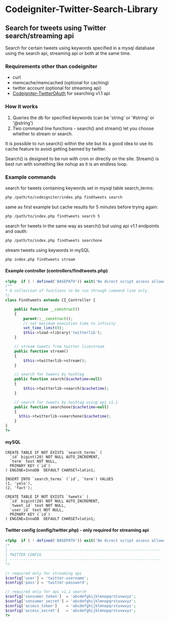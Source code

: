 # Codeigniter-Twitter-Search-Library
## Search for tweets using Twitter search/streaming api
Search for certain tweets using keywords specified in a mysql database using the search api, streaming api or both at the same time.
### Requirements other than codeigniter
* curl
* memcache/memcached (optional for caching)
* twitter account (optional for streaming api)
* [Codeigniter-TwitterOAuth](https://github.com/MunGell/Codeigniter-TwitterOAuth) for searching v1.1 api

### How it works
1. Queries the db for specified keywords (can be 'string' or '#string' or '@string')
2. Two command line functions - search() and stream() let you choose whether to stream or search.

It is possible to run search() within the site but its a good idea to use its cache feature to avoid getting banned by twitter.

Search() is designed to be run with cron or directly on the site.
Stream() is best run with something like nohup as it is an endless loop.
### Example commands
search for tweets containing keywords set in mysql table search_terms:
```bash
php /path/to/codeigniter/index.php findtweets search
```
same as first example but cache results for 5 minutes before trying again:
```bash
php /path/to/index.php findtweets search 5
```
search for tweets in the same way as search() but using api v1.1 endpoints and oauth:
```bash
php /path/to/index.php findtweets searchone
```
stream tweets using keywords in mySQL
```bash
php index.php findtweets stream
```
#### Example controller (controllers/findtweets.php)
```php
<?php  if ( ! defined('BASEPATH')) exit('No direct script access allowed');
/**
* A collection of functions to be run through command line only.
*/
class Findtweets extends CI_Controller {

    public function __construct()
    {
        parent::__construct();
        // set maximum execution time to infinity
        set_time_limit(0);
        $this->load->library('twitterlib');
    }

    // stream tweets from twitter livestream
    public function stream()
    {
        $this->twitterlib->stream();
    }

    // search for tweets by hashtag
    public function search($cachetime=null)
    {
        $this->twitterlib->search($cachetime);
    }

    // search for tweets by hashtag using api v1.1
    public function searchone($cachetime=null)
    {
      $this->twitterlib->searchone($cachetime);
    }
}
?>
```
#### mySQL
```mysql
CREATE TABLE IF NOT EXISTS `search_terms` (
  `id` bigint(20) NOT NULL AUTO_INCREMENT,
  `term` text NOT NULL,
  PRIMARY KEY (`id`)
) ENGINE=InnoDB  DEFAULT CHARSET=latin1;

INSERT INTO `search_terms` (`id`, `term`) VALUES 
(1, 'yolo'),
(2, 'fact');

CREATE TABLE IF NOT EXISTS `tweets` (
  `id` bigint(20) NOT NULL AUTO_INCREMENT,
  `tweet_id` text NOT NULL,
  `user_id` text NOT NULL,
  PRIMARY KEY (`id`)
) ENGINE=InnoDB  DEFAULT CHARSET=latin1;
```
#### Twitter config (config/twitter.php) - only required for streaming api
```php
<?php  if ( ! defined('BASEPATH')) exit('No direct script access allowed');
/*
| -------------------------------------------------------------------
| TWITTER CONFIG
| -------------------------------------------------------------------
*/

// required only for streaming api
$config['user'] = 'twitter-username';
$config['pass'] = 'twitter-password';

// required only for api v1.1 search
$config['consumer_token']  = 'abcdefghijklmnopqrstuvwxyz';
$config['consumer_secret'] = 'abcdefghijklmnopqrstuvwxyz';
$config['access_token']    = 'abcdefghijklmnopqrstuvwxyz';
$config['access_secret']   = 'abcdefghijklmnopqrstuvwxyz';
?>
```